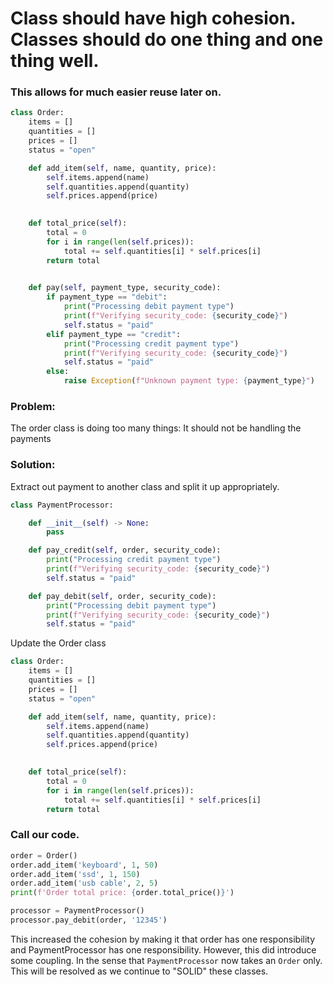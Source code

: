 # Class should have high cohesion. Classes should do one thing and one thing well.
### This allows for much easier reuse later on.

```python
class Order:
    items = []
    quantities = []
    prices = []
    status = "open"

    def add_item(self, name, quantity, price):
        self.items.append(name)
        self.quantities.append(quantity)
        self.prices.append(price)

    
    def total_price(self):
        total = 0
        for i in range(len(self.prices)):
            total += self.quantities[i] * self.prices[i]
        return total

    
    def pay(self, payment_type, security_code):
        if payment_type == "debit":
            print("Processing debit payment type")
            print(f"Verifying security_code: {security_code}")
            self.status = "paid"
        elif payment_type == "credit":
            print("Processing credit payment type")
            print(f"Verifying security_code: {security_code}")
            self.status = "paid"
        else:
            raise Exception(f"Unknown payment type: {payment_type}")
```
### Problem:
The order class is doing too many things: It should not be handling the payments

### Solution:
Extract out payment to another class and split it up appropriately.
```python
class PaymentProcessor:

    def __init__(self) -> None:
        pass

    def pay_credit(self, order, security_code):
        print("Processing credit payment type")
        print(f"Verifying security_code: {security_code}")
        self.status = "paid"

    def pay_debit(self, order, security_code):
        print("Processing debit payment type")
        print(f"Verifying security_code: {security_code}")
        self.status = "paid"
```
Update the Order class
```python
class Order:
    items = []
    quantities = []
    prices = []
    status = "open"

    def add_item(self, name, quantity, price):
        self.items.append(name)
        self.quantities.append(quantity)
        self.prices.append(price)

    
    def total_price(self):
        total = 0
        for i in range(len(self.prices)):
            total += self.quantities[i] * self.prices[i]
        return total

```
### Call our code.
```python
order = Order()
order.add_item('keyboard', 1, 50)
order.add_item('ssd', 1, 150)
order.add_item('usb cable', 2, 5)
print(f'Order total price: {order.total_price()}')

processor = PaymentProcessor()
processor.pay_debit(order, '12345')
```

This increased the cohesion by making it that order has one responsibility and PaymentProcessor has one responsibility.
However, this did introduce some coupling. In the sense that `PaymentProcessor` now takes an `Order` only. This will be resolved as we continue to "SOLID" these classes.